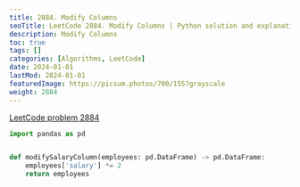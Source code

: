 ```yaml
---
title: 2884. Modify Columns
seoTitle: LeetCode 2884. Modify Columns | Python solution and explanation
description: Modify Columns
toc: true
tags: []
categories: [Algorithms, LeetCode]
date: 2024-01-01
lastMod: 2024-01-01
featuredImage: https://picsum.photos/700/155?grayscale
weight: 2884
---
```


[LeetCode problem 2884](https://leetcode.com/problems/modify-columns/)

```python
import pandas as pd


def modifySalaryColumn(employees: pd.DataFrame) -> pd.DataFrame:
    employees['salary'] *= 2
    return employees

```
